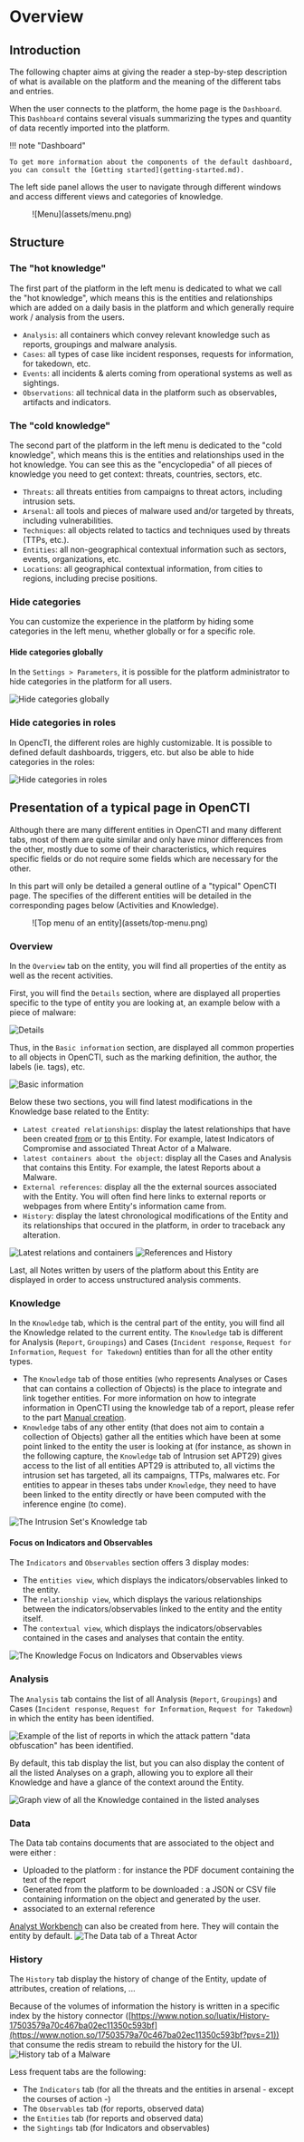 # Overview

## Introduction

The following chapter aims at giving the reader a step-by-step description of what is available on the platform and the meaning of the different tabs and entries.

When the user connects to the platform, the home page is the `Dashboard`. This `Dashboard` contains several visuals summarizing the types and quantity of data recently imported into the platform.

!!! note "Dashboard"
    
    To get more information about the components of the default dashboard, you can consult the [Getting started](getting-started.md).

The left side panel allows the user to navigate through different windows and access different views and categories of knowledge.

<figure markdown>
  ![Menu](assets/menu.png)
</figure>

## Structure

### The "hot knowledge"

The first part of the platform in the left menu is dedicated to what we call the "hot knowledge", which means this is the entities and relationships which are added on a daily basis in the platform and which generally require work / analysis from the users.

* `Analysis`: all containers which convey relevant knowledge such as reports, groupings and malware analysis.
* `Cases`: all types of case like incident responses, requests for information, for takedown, etc.
* `Events`: all incidents & alerts coming from operational systems as well as sightings.
* `Observations`: all technical data in the platform such as observables, artifacts and indicators.

### The "cold knowledge"

The second part of the platform in the left menu is dedicated to the "cold knowledge", which means this is the entities and relationships used in the hot knowledge. You can see this as the "encyclopedia" of all pieces of knowledge you need to get context: threats, countries, sectors, etc.

* `Threats`: all threats entities from campaigns to threat actors, including intrusion sets.
* `Arsenal`: all tools and pieces of malware used and/or targeted by threats, including vulnerabilities.
* `Techniques`: all objects related to tactics and techniques used by threats (TTPs, etc.).
* `Entities`: all non-geographical contextual information such as sectors, events, organizations, etc.
* `Locations`: all geographical contextual information, from cities to regions, including precise positions.

### Hide categories

You can customize the experience in the platform by hiding some categories in the left menu, whether globally or for a specific role.

#### Hide categories globally

In the `Settings > Parameters`, it is possible for the platform administrator to hide categories in the platform for all users.

![Hide categories globally](assets/hide-global.png)

### Hide categories in roles

In OpencTI, the different roles are highly customizable. It is possible to defined default dashboards, triggers, etc. but also be able to hide categories in the roles:

![Hide categories in roles](assets/hide-roles.png)

## Presentation of a typical page in OpenCTI

Although there are many different entities in OpenCTI and many different tabs, most of them are quite similar and only have minor differences from the other, mostly due to some of their characteristics, which requires specific fields or do not require some fields which are necessary for the other. 

In this part will only be detailed a general outline of a "typical" OpenCTI page. The specifies of the different entities will be detailed in the corresponding pages below (Activities and Knowledge).

<figure markdown>
  ![Top menu of an entity](assets/top-menu.png)
</figure>

### Overview

In the `Overview` tab on the entity, you will find all properties of the entity as well as the recent activities.

First, you will find the `Details` section, where are displayed all properties specific to the type of entity you are looking at, an example below with a piece of malware:

![Details](assets/details.png)

Thus, in the `Basic information` section, are displayed all common properties to all objects in OpenCTI, such as the marking definition, the author, the labels (ie. tags), etc.

![Basic information](assets/basic.png)

Below these two sections, you will find latest modifications in the Knowledge base related to the Entity:

- `Latest created relationships`: display the latest relationships that have been created <u>from</u> or <u>to</u> this Entity. For example, latest Indicators of Compromise and associated Threat Actor of a Malware.
- `latest containers about the object`: display all the Cases and Analysis that contains this Entity. For example, the latest Reports about a Malware.
- `External references`: display all the the external sources associated with the Entity. You will often find here links to external reports or webpages from where Entity's information came from.
- `History`: display the latest chronological modifications of the Entity and its relationships that occured in the platform, in order to traceback any alteration.

![Latest relations and containers](assets/latest_additions.png)
![References and History](assets/ref_and_history.png)

Last, all Notes written by users of the platform about this Entity are displayed in order to access unstructured analysis comments.

### Knowledge

In the `Knowledge` tab, which is the central part of the entity, you will find all the Knowledge related to the current entity. The `Knowledge` tab is different for Analysis (`Report`, `Groupings`) and Cases (`Incident response`, `Request for Information`, `Request for Takedown`) entities than for all the other entity types.

- The `Knowledge` tab of those entities (who represents Analyses or Cases that can contains a collection of Objects) is the place to integrate and link together entities. For more information on how to integrate information in OpenCTI using the knowledge tab of a report, please refer to the part [Manual creation](manual-creation.md).
- `Knowledge` tabs of any other entity (that does not aim to contain a collection of Objects) gather all the entities which have been at some point linked to the entity the user is looking at (for instance, as shown in the following capture, the `Knowledge` tab of Intrusion set APT29) gives access to the list of all entities APT29 is attributed to, all victims the intrusion set has targeted, all its campaigns, TTPs, malwares etc. For entities to appear in theses tabs under `Knowledge`, they need to have been linked to the entity directly or have been computed with the inference engine (to come).

![The Intrusion Set's Knowledge tab](assets/apt41_knowledge_view.png)

#### Focus on Indicators and Observables

The `Indicators` and `Observables` section offers 3 display modes:
- The `entities view`, which displays the indicators/observables linked to the entity.
- The `relationship view`, which displays the various relationships between the indicators/observables linked to the entity and the entity itself.
- The `contextual view`, which displays the indicators/observables contained in the cases and analyses that contain the entity.

![The Knowledge Focus on Indicators and Observables views](assets/knowledge_focus_indicators_observable_views.png)

### Analysis

The `Analysis` tab contains the list of all Analysis (`Report`, `Groupings`) and Cases (`Incident response`, `Request for Information`, `Request for Takedown`) in which the entity has been identified.

![Example of the list of reports in which the attack pattern "data obfuscation" has been identified.](assets/entity_analysis-tab.png)

By default, this tab display the list, but you can also display the content of all the listed Analyses on a graph, allowing you to explore all their Knowledge and have a glance of the context around the Entity.

![Graph view of all the Knowledge contained in the listed analyses](assets/analyses-graphview.png)


### Data

The Data tab contains documents that are associated to the object and were either :

- Uploaded to the platform : for instance the PDF document containing the text of the report
- Generated from the platform to be downloaded : a JSON or CSV file containing information on the object and generated by the user.
- associated to an external reference

[Analyst Workbench](workbench.md) can also be created from here. They will contain the entity by default.
![The Data tab of a Threat Actor](assets/entity-data-tab.png)

### History

The `History` tab display the history of change of the Entity, update of attributes, creation of relations, ...

Because of the volumes of information the history is written in a specific index by the history connector ([https://www.notion.so/luatix/History-17503579a70c467ba02ec11350c593bf](https://www.notion.so/17503579a70c467ba02ec11350c593bf?pvs=21)) that consume the redis stream to rebuild the history for the UI.
![History tab of a Malware](assets/history.png)

Less frequent tabs are the following:

- The `Indicators` tab (for all the threats and the entities in arsenal - except the courses of action -)
- The `Observables` tab (for reports, observed data)
- the `Entities` tab (for reports and observed data)
- the `Sightings` tab (for Indicators and observables)
